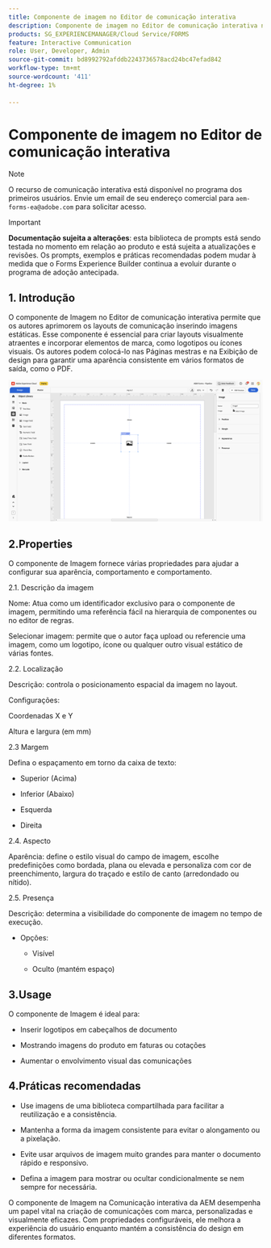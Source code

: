 ```yaml
---
title: Componente de imagem no Editor de comunicação interativa
description: Componente de imagem no Editor de comunicação interativa no AEM Forms para permitir que os autores aprimorem os layouts de comunicação inserindo imagens estáticas.
products: SG_EXPERIENCEMANAGER/Cloud Service/FORMS
feature: Interactive Communication
role: User, Developer, Admin
source-git-commit: bd8992792afddb2243736578acd24bc47efad842
workflow-type: tm+mt
source-wordcount: '411'
ht-degree: 1%

---
```



# Componente de imagem no Editor de comunicação interativa

>[!NOTE]
>
> O recurso de comunicação interativa está disponível no programa dos primeiros usuários. Envie um email de seu endereço comercial para `aem-forms-ea@adobe.com` para solicitar acesso.

>[!IMPORTANT]
>
> **Documentação sujeita a alterações**: esta biblioteca de prompts está sendo testada no momento em relação ao produto e está sujeita a atualizações e revisões. Os prompts, exemplos e práticas recomendadas podem mudar à medida que o Forms Experience Builder continua a evoluir durante o programa de adoção antecipada.

## &#x200B;1. Introdução

O componente de Imagem no Editor de comunicação interativa permite que os autores aprimorem os layouts de comunicação inserindo imagens estáticas. Esse componente é essencial para criar layouts visualmente atraentes e incorporar elementos de marca, como logotipos ou ícones visuais. Os autores podem colocá-lo nas Páginas mestras e na Exibição de design para garantir uma aparência consistente em vários formatos de saída, como o PDF.

![Localizar IC Docu](/help/forms/interactive-communication/assets/image.png)

## 2.Properties

O componente de Imagem fornece várias propriedades para ajudar a configurar sua aparência, comportamento e comportamento.

2.1. Descrição da imagem

Nome:
Atua como um identificador exclusivo para o componente de imagem, permitindo uma referência fácil na hierarquia de componentes ou no editor de regras.

Selecionar imagem: permite que o autor faça upload ou referencie uma imagem, como um logotipo, ícone ou qualquer outro visual estático de várias fontes.


2.2. Localização

Descrição: controla o posicionamento espacial da imagem no layout.

Configurações:

Coordenadas X e Y

Altura e largura (em mm)

2.3 Margem

Defina o espaçamento em torno da caixa de texto:

- Superior (Acima)

- Inferior (Abaixo)

- Esquerda

- Direita

2.4. Aspecto

Aparência: define o estilo visual do campo de imagem, escolhe predefinições como bordada, plana ou elevada e personaliza com cor de preenchimento, largura do traçado e estilo de canto (arredondado ou nítido).

2.5. Presença

Descrição: determina a visibilidade do componente de imagem no tempo de execução.

- Opções:

   - Visível

   - Oculto (mantém espaço)

## 3.Usage

O componente de Imagem é ideal para:

- Inserir logotipos em cabeçalhos de documento

- Mostrando imagens do produto em faturas ou cotações

- Aumentar o envolvimento visual das comunicações

## 4.Práticas recomendadas

- Use imagens de uma biblioteca compartilhada para facilitar a reutilização e a consistência.

- Mantenha a forma da imagem consistente para evitar o alongamento ou a pixelação.

- Evite usar arquivos de imagem muito grandes para manter o documento rápido e responsivo.

- Defina a imagem para mostrar ou ocultar condicionalmente se nem sempre for necessária.

O componente de Imagem na Comunicação interativa da AEM desempenha um papel vital na criação de comunicações com marca, personalizadas e visualmente eficazes. Com propriedades configuráveis, ele melhora a experiência do usuário enquanto mantém a consistência do design em diferentes formatos.

